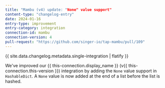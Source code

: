 ```yaml
---
title: "Mambu (v4) update: "None" value support"
content-type: "changelog-entry"
date: 2024-01-16
entry-type: improvement
entry-category: integration
connection-id: mambu
connection-version: 4
pull-request: "https://github.com/singer-io/tap-mambu/pull/109"
---
```

{{ site.data.changelog.metadata.single-integration | flatify }}

We've improved our {{ this-connection.display_name }} (v{{ this-connection.this-version }}) integration by adding the `None` value support in `HashableDict`. A `None` value is now added at the end of a list before the list is hashed.